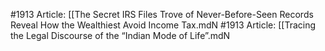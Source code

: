 #1913
Article: [[The Secret IRS Files Trove of Never-Before-Seen Records Reveal How the Wealthiest Avoid Income Tax.mdN
#1913
Article: [[Tracing the Legal Discourse of the “Indian Mode of Life”.mdN
